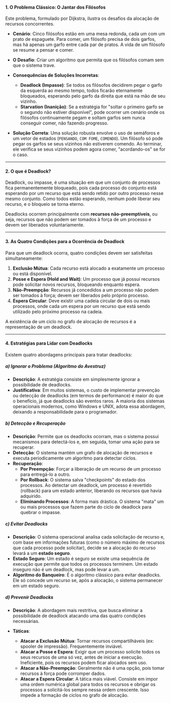 #### **1. O Problema Clássico: O Jantar dos Filósofos**

Este problema, formulado por Dijkstra, ilustra os desafios da alocação de recursos concorrentes.

- **Cenário**: Cinco filósofos estão em uma mesa redonda, cada um com um prato de espaguete. Para comer, um filósofo precisa de dois garfos, mas há apenas um garfo entre cada par de pratos. A vida de um filósofo se resume a pensar e comer.
- **O Desafio**: Criar um algoritmo que permita que os filósofos comam sem que o sistema trave.
- **Consequências de Soluções Incorretas**:

    - **Deadlock (Impasse)**: Se todos os filósofos decidirem pegar o garfo da esquerda ao mesmo tempo, todos ficarão eternamente bloqueados, esperando pelo garfo da direita que está na mão de seu vizinho.
    - **Starvation (Inanição)**: Se a estratégia for "soltar o primeiro garfo se o segundo não estiver disponível", pode ocorrer um cenário onde os filósofos continuamente pegam e soltam garfos sem nunca conseguir comer, não fazendo progresso.

- **Solução Correta**: Uma solução robusta envolve o uso de semáforos e um vetor de estados (`PENSANDO`, `COM FOME`, `COMENDO`). Um filósofo só pode pegar os garfos se seus vizinhos não estiverem comendo. Ao terminar, ele verifica se seus vizinhos podem agora comer, "acordando-os" se for o caso.

---

#### **2. O que é Deadlock?**

Deadlock, ou impasse, é uma situação em que um conjunto de processos fica permanentemente bloqueado, pois cada processo do conjunto está esperando por um recurso que está sendo retido por outro processo nesse mesmo conjunto. Como todos estão esperando, nenhum pode liberar seu recurso, e o bloqueio se torna eterno.

Deadlocks ocorrem principalmente com **recursos não-preemptíveis**, ou seja, recursos que não podem ser tomados à força de um processo e devem ser liberados voluntariamente.

---

#### **3. As Quatro Condições para a Ocorrência de Deadlock**

Para que um deadlock ocorra, quatro condições devem ser satisfeitas simultaneamente:

1. **Exclusão Mútua**: Cada recurso está alocado a exatamente um processo ou está disponível.
2. **Posse e Espera (Hold and Wait)**: Um processo que já possui recursos pode solicitar novos recursos, bloqueando enquanto espera.
3. **Não-Preempção**: Recursos já concedidos a um processo não podem ser tomados à força; devem ser liberados pelo próprio processo.
4. **Espera Circular**: Deve existir uma cadeia circular de dois ou mais processos, onde cada um espera por um recurso que está sendo utilizado pelo próximo processo na cadeia.

A existência de um ciclo no grafo de alocação de recursos é a representação de um deadlock.

---

#### **4. Estratégias para Lidar com Deadlocks**

Existem quatro abordagens principais para tratar deadlocks:

##### **a) Ignorar o Problema (Algoritmo do Avestruz)**

- **Descrição**: A estratégia consiste em simplesmente ignorar a possibilidade de deadlocks.
- **Justificativa**: Em muitos sistemas, o custo de implementar prevenção ou detecção de deadlocks (em termos de performance) é maior do que o benefício, já que deadlocks são eventos raros. A maioria dos sistemas operacionais modernos, como Windows e UNIX, adota essa abordagem, deixando a responsabilidade para o programador.

##### **b) Detecção e Recuperação**

- **Descrição**: Permite que os deadlocks ocorram, mas o sistema possui mecanismos para detectá-los e, em seguida, tomar uma ação para se recuperar.
- **Detecção**: O sistema mantém um grafo de alocação de recursos e executa periodicamente um algoritmo para detectar ciclos.
- **Recuperação**:
    - **Por Preempção**: Forçar a liberação de um recurso de um processo para entregá-lo a outro.
    - **Por Rollback**: O sistema salva "checkpoints" do estado dos processos. Ao detectar um deadlock, um processo é revertido (rollback) para um estado anterior, liberando os recursos que havia adquirido.
    - **Eliminando Processos**: A forma mais drástica. O sistema "mata" um ou mais processos que fazem parte do ciclo de deadlock para quebrar o impasse.

##### **c) Evitar Deadlocks**

- **Descrição**: O sistema operacional analisa cada solicitação de recurso e, com base em informações futuras (como o número máximo de recursos que cada processo pode solicitar), decide se a alocação do recurso levará a um **estado seguro**.
- **Estado Seguro**: Um estado é seguro se existe uma sequência de execução que permite que todos os processos terminem. Um estado inseguro não é um deadlock, mas pode levar a um.
- **Algoritmo do Banqueiro**: É o algoritmo clássico para evitar deadlocks. Ele só concede um recurso se, após a alocação, o sistema permanecer em um estado seguro.

##### **d) Prevenir Deadlocks**

- **Descrição**: A abordagem mais restritiva, que busca eliminar a possibilidade de deadlock atacando uma das quatro condições necessárias.

- **Táticas**:
    
    - **Atacar a Exclusão Mútua**: Tornar recursos compartilháveis (ex: spooler de impressão). Frequentemente inviável.
    - **Atacar a Posse e Espera**: Exigir que um processo solicite todos os seus recursos de uma só vez, antes de iniciar a execução. Ineficiente, pois os recursos podem ficar alocados sem uso.
    - **Atacar a Não-Preempção**: Geralmente não é uma opção, pois tomar recursos à força pode corromper dados.
    - **Atacar a Espera Circular**: A tática mais viável. Consiste em impor uma ordem numérica global para todos os recursos e obrigar os processos a solicitá-los sempre nessa ordem crescente. Isso impede a formação de ciclos no grafo de alocação.